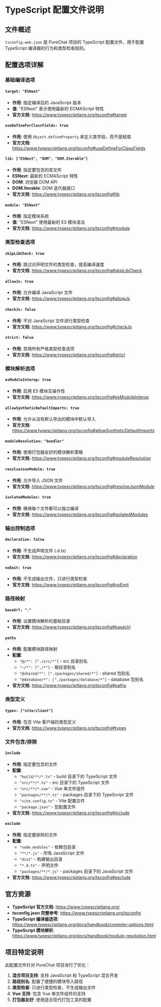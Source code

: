 # TypeScript 配置文件说明

## 文件概述
`tsconfig.web.json` 是 PureChat 项目的 TypeScript 配置文件，用于配置 TypeScript 编译器的行为和类型检查规则。

## 配置选项详解

### 基础编译选项

#### `target: "ESNext"`
- **作用**: 指定编译后的 JavaScript 版本
- **值**: "ESNext" 表示使用最新的 ECMAScript 特性
- **官方文档**: https://www.typescriptlang.org/tsconfig#target

#### `useDefineForClassFields: true`
- **作用**: 使用 `Object.defineProperty` 来定义类字段，而不是赋值
- **官方文档**: https://www.typescriptlang.org/tsconfig#useDefineForClassFields

#### `lib: ["ESNext", "DOM", "DOM.Iterable"]`
- **作用**: 指定要包含的库文件
- **ESNext**: 最新的 ECMAScript 特性
- **DOM**: 浏览器 DOM API
- **DOM.Iterable**: DOM 迭代器接口
- **官方文档**: https://www.typescriptlang.org/tsconfig#lib

#### `module: "ESNext"`
- **作用**: 指定模块系统
- **值**: "ESNext" 使用最新的 ES 模块语法
- **官方文档**: https://www.typescriptlang.org/tsconfig#module

### 类型检查选项

#### `skipLibCheck: true`
- **作用**: 跳过对声明文件的类型检查，提高编译速度
- **官方文档**: https://www.typescriptlang.org/tsconfig#skipLibCheck

#### `allowJs: true`
- **作用**: 允许编译 JavaScript 文件
- **官方文档**: https://www.typescriptlang.org/tsconfig#allowJs

#### `checkJs: false`
- **作用**: 不对 JavaScript 文件进行类型检查
- **官方文档**: https://www.typescriptlang.org/tsconfig#checkJs

#### `strict: false`
- **作用**: 禁用所有严格类型检查选项
- **官方文档**: https://www.typescriptlang.org/tsconfig#strict

### 模块解析选项

#### `esModuleInterop: true`
- **作用**: 启用 ES 模块互操作性
- **官方文档**: https://www.typescriptlang.org/tsconfig#esModuleInterop

#### `allowSyntheticDefaultImports: true`
- **作用**: 允许从没有默认导出的模块中默认导入
- **官方文档**: https://www.typescriptlang.org/tsconfig#allowSyntheticDefaultImports

#### `moduleResolution: "bundler"`
- **作用**: 使用打包器友好的模块解析策略
- **官方文档**: https://www.typescriptlang.org/tsconfig#moduleResolution

#### `resolveJsonModule: true`
- **作用**: 允许导入 JSON 文件
- **官方文档**: https://www.typescriptlang.org/tsconfig#resolveJsonModule

#### `isolatedModules: true`
- **作用**: 确保每个文件都可以独立编译
- **官方文档**: https://www.typescriptlang.org/tsconfig#isolatedModules

### 输出控制选项

#### `declaration: false`
- **作用**: 不生成声明文件 (.d.ts)
- **官方文档**: https://www.typescriptlang.org/tsconfig#declaration

#### `noEmit: true`
- **作用**: 不生成输出文件，只进行类型检查
- **官方文档**: https://www.typescriptlang.org/tsconfig#noEmit

### 路径映射

#### `baseUrl: "."`
- **作用**: 设置模块解析的基础目录
- **官方文档**: https://www.typescriptlang.org/tsconfig#baseUrl

#### `paths`
- **作用**: 配置模块路径映射
- **配置**:
  - `"@/*": ["./src/*"]` - src 目录别名
  - `"~/*": ["./*"]` - 根目录别名
  - `"@shared/*": ["./packages/shared/*"]` - shared 包别名
  - `"@database/*": ["./packages/database/*"]` - database 包别名
- **官方文档**: https://www.typescriptlang.org/tsconfig#paths

### 类型定义

#### `types: ["vite/client"]`
- **作用**: 包含 Vite 客户端的类型定义
- **官方文档**: https://www.typescriptlang.org/tsconfig#types

### 文件包含/排除

#### `include`
- **作用**: 指定要包含的文件
- **配置**: 
  - `"build/**/*.ts"` - build 目录下的 TypeScript 文件
  - `"src/**/*.ts"` - src 目录下的 TypeScript 文件
  - `"src/**/*.vue"` - Vue 单文件组件
  - `"packages/**/*.ts"` - packages 目录下的 TypeScript 文件
  - `"vite.config.ts"` - Vite 配置文件
  - `"package.json"` - 包配置文件
- **官方文档**: https://www.typescriptlang.org/tsconfig#include

#### `exclude`
- **作用**: 指定要排除的文件
- **配置**:
  - `"node_modules"` - 依赖包目录
  - `"**/*.js"` - 所有 JavaScript 文件
  - `"dist"` - 构建输出目录
  - `"*.d.ts"` - 声明文件
  - `"packages/**/*.js"` - packages 目录下的 JavaScript 文件
- **官方文档**: https://www.typescriptlang.org/tsconfig#exclude

## 官方资源

- **TypeScript 官方文档**: https://www.typescriptlang.org/
- **tsconfig.json 完整参考**: https://www.typescriptlang.org/tsconfig
- **TypeScript 编译器选项**: https://www.typescriptlang.org/docs/handbook/compiler-options.html
- **TypeScript 模块解析**: https://www.typescriptlang.org/docs/handbook/module-resolution.html

## 项目特定说明

此配置文件针对 PureChat 项目进行了优化：

1. **混合项目支持**: 支持 JavaScript 和 TypeScript 混合开发
2. **路径别名**: 配置了便捷的模块导入路径
3. **类型检查**: 只进行类型检查，不生成输出文件
4. **Vue 支持**: 包含 Vue 单文件组件的支持
5. **打包器友好**: 使用适合现代打包工具的配置 